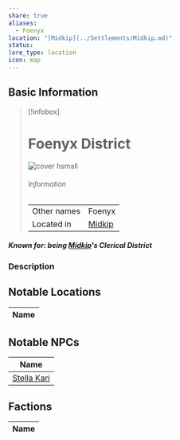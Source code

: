 ```yaml
---
share: true
aliases:
  - Foenyx
location: "[Midkip](../Settlements/Midkip.md)"
status: 
lore_type: location
icon: map
---
```

## Basic Information
> [!infobox]
> # Foenyx District
> ![cover hsmall](insertimage.png)
> ###### Information
> |   |  |
> | ---- | ---- |
> | Other names | Foenyx|
> | Located in | [Midkip](../Settlements/Midkip.md)|
##### Known for: being [Midkip](../Settlements/Midkip.md)'s Clerical District
### Description
## Notable Locations
| Name |
| ---- |

## Notable NPCs
| Name                                 |
| ------------------------------------ |
| [Stella Kari](../../../Stella%20Kari.md) |

## Factions
| Name |
| ---- |
